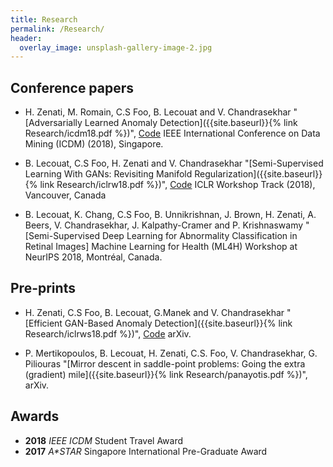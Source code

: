 ```yaml
---
title: Research
permalink: /Research/
header:
  overlay_image: unsplash-gallery-image-2.jpg
---
```



## Conference papers

- H. Zenati, M. Romain, C.S Foo, B. Lecouat and V. Chandrasekhar "[Adversarially Learned Anomaly Detection]({{site.baseurl}}{% link Research/icdm18.pdf %})", [Code](https://github.com/houssamzenati/Adversarially-Learned-Anomaly-Detection) IEEE International Conference on Data Mining (ICDM) (2018), Singapore. 

- B. Lecouat, C.S Foo, H. Zenati and V. Chandrasekhar "[Semi-Supervised Learning With GANs: Revisiting Manifold Regularization]({{site.baseurl}}{% link Research/iclrw18.pdf %})", [Code](https://github.com/bruno-31/GAN-manifold-regularization) ICLR Workshop Track (2018), Vancouver, Canada 

-  B. Lecouat, K. Chang, C.S Foo, B. Unnikrishnan, J. Brown, H. Zenati, A. Beers, V. Chandrasekhar, J. Kalpathy-Cramer and P. Krishnaswamy "[Semi-Supervised Deep Learning for Abnormality Classification in Retinal
  Images] Machine Learning for Health (ML4H) Workshop at NeurIPS 2018, Montréal, Canada.

## Pre-prints

- H. Zenati, C.S Foo, B. Lecouat, G.Manek and V. Chandrasekhar "[Efficient GAN-Based Anomaly Detection]({{site.baseurl}}{% link Research/iclrws18.pdf %})", [Code](https://github.com/houssamzenati/Efficient-GAN-Anomaly-Detection) arXiv.

- P. Mertikopoulos, B. Lecouat, H. Zenati, C.S. Foo, V. Chandrasekhar, G. Piliouras "[Mirror descent in saddle-point problems: Going the extra (gradient) mile]({{site.baseurl}}{% link Research/panayotis.pdf %})", arXiv.


## Awards

- **2018** _IEEE ICDM_ Student Travel Award
- **2017** _A*STAR_ Singapore International Pre-Graduate Award 

